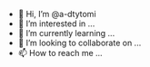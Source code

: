- 👋 Hi, I’m @a-dtytomi
- 👀 I’m interested in ...
- 🌱 I’m currently learning ...
- 💞️ I’m looking to collaborate on ...
- 📫 How to reach me ...

<!---
a-dtytomi/a-dtytomi is a ✨ special ✨ repository because its `README.md` (this file) appears on your GitHub profile.
You can click the Preview link to take a look at your changes.
--->
